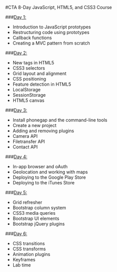 #CTA 8-Day JavaScript, HTML5, and CSS3 Course

###[Day 1:](day_1/)
- Introduction to JavaScript prototypes
- Restructuring code using prototypes
- Callback functions
- Creating a MVC pattern from scratch

###[Day 2:](day_2/)
- New tags in HTML5
- CSS3 selectors
- Grid layout and alignment
- CSS positioning
- Feature detection in HTML5
- LocalStorage
- SessionStorage
- HTML5 canvas

###[Day 3:](day_3/)
- Install phonegap and the command-line tools
- Create a new project
- Adding and removing plugins
- Camera API
- Filetransfer API
- Contact API

###[Day 4:](day_4/)
- In-app browser and oAuth
- Geolocation and working with maps
- Deploying to the Google Play Store
- Deploying to the iTunes Store

###[Day 5:](day_5/)
- Grid refresher
- Bootstrap column system
- CSS3 media queries
- Bootstrap UI elements
- Bootstrap jQuery plugins

###[Day 6:](day_6/)
- CSS transitions
- CSS transforms
- Animation plugins
- Keyframes
- Lab time